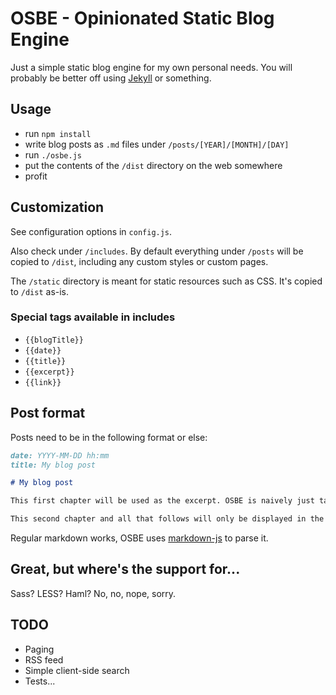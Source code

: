 # OSBE - Opinionated Static Blog Engine

Just a simple static blog engine for my own personal needs. You will probably be better off using [Jekyll](https://github.com/jekyll/jekyll) or something.

## Usage

- run `npm install`
- write blog posts as `.md` files under `/posts/[YEAR]/[MONTH]/[DAY]`
- run `./osbe.js`
- put the contents of the `/dist` directory on the web somewhere
- profit

## Customization

See configuration options in `config.js`.

Also check under `/includes`. By default everything under `/posts` will be copied to `/dist`, including any custom styles or custom pages.

The `/static` directory is meant for static resources such as CSS. It's copied to `/dist` as-is.

### Special tags available in includes

- `{{blogTitle}}`
- `{{date}}`
- `{{title}}`
- `{{excerpt}}`
- `{{link}}`

## Post format

Posts need to be in the following format or else:

```markdown
date: YYYY-MM-DD hh:mm
title: My blog post

# My blog post

This first chapter will be used as the excerpt. OSBE is naively just taking the 5th index from an array that's created by reading this .md file in and splitting it by every \n.

This second chapter and all that follows will only be displayed in the single post page.
```

Regular markdown works, OSBE uses [markdown-js](https://github.com/evilstreak/markdown-js) to parse it.

## Great, but where's the support for...

Sass? LESS? Haml? No, no, nope, sorry.

## TODO

- Paging
- RSS feed
- Simple client-side search
- Tests...
